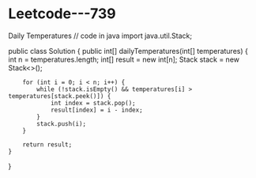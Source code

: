 # Leetcode---739
Daily Temperatures
// code in java
import java.util.Stack;

public class Solution {
    public int[] dailyTemperatures(int[] temperatures) {
        int n = temperatures.length;
        int[] result = new int[n];
        Stack<Integer> stack = new Stack<>();

        for (int i = 0; i < n; i++) {
            while (!stack.isEmpty() && temperatures[i] > temperatures[stack.peek()]) {
                int index = stack.pop();
                result[index] = i - index;
            }
            stack.push(i);
        }

        return result;
    }
}
